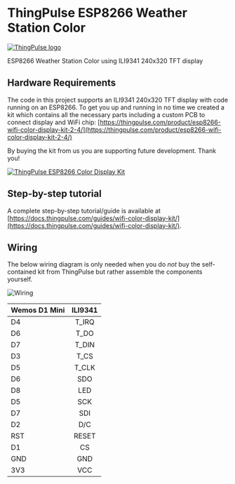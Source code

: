 # ThingPulse ESP8266 Weather Station Color


[![ThingPulse logo](https://thingpulse.com/assets/ThingPulse-w300.svg)](https://thingpulse.com)

ESP8266 Weather Station Color using ILI9341 240x320 TFT display

## Hardware Requirements

The code in this project supports an ILI9341 240x320 TFT display with code running on an ESP8266. To get you up and running in no time we created a kit which contains all the necessary parts including a custom PCB to connect display and WiFi chip:
[https://thingpulse.com/product/esp8266-wifi-color-display-kit-2-4/](https://thingpulse.com/product/esp8266-wifi-color-display-kit-2-4/)

By buying the kit from us you are supporting future development. Thank you!

[![ThingPulse ESP8266 Color Display Kit](resources/ESP8266ColorDisplayKit.png)](https://thingpulse.com/product/esp8266-wifi-color-display-kit-2-4/)

## Step-by-step tutorial

A complete step-by-step tutorial/guide is available at [https://docs.thingpulse.com/guides/wifi-color-display-kit/](https://docs.thingpulse.com/guides/wifi-color-display-kit/).

## Wiring

The below wiring diagram is only needed when you do _not_ buy the self-contained kit from ThingPulse but rather assemble the components yourself.

![Wiring](resources/PlaneSpotterWiring.png)

| Wemos D1 Mini | ILI9341      |
| ------------- |:-------------:|
| D4            | T_IRQ         |
| D6            | T_DO          |
| D7            | T_DIN         |
| D3            | T_CS          |
| D5            | T_CLK         |
| D6            | SDO           |
| D8            | LED           |
| D5            | SCK           |
| D7            | SDI           |
| D2            | D/C           |
| RST           | RESET         |
| D1            | CS            |
| GND           | GND           |
| 3V3           | VCC           |
